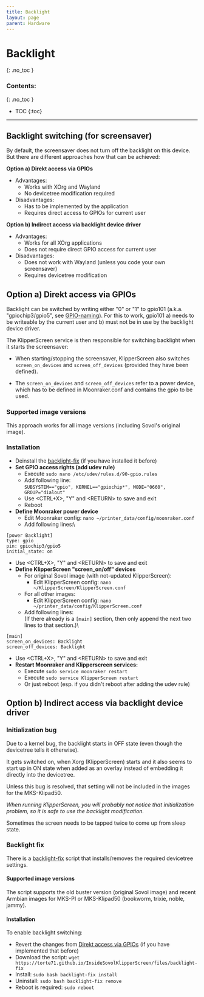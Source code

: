 ```yaml
---
title: Backlight
layout: page
parent: Hardware
---
```

# Backlight
{: .no_toc }
### Contents:
{: .no_toc }
- TOC
{:toc}
----

## Backlight switching (for screensaver)

By default, the screensaver does not turn off the backlight on this device.
But there are different approaches how that can be achieved:

**Option a) Direkt access via GPIOs**

- Advantages:
  - Works with XOrg and Wayland
  - No devicetree modification required
- Disadvantages:
  - Has to be implemented by the application
  - Requires direct access to GPIOs for current user

**Option b) Indirect access via backlight device driver**

- Advantages:
  - Works for all XOrg applications
  - Does not require direct GPIO access for current user
- Disadvantages:
  - Does not work with Wayland (unless you code your own screensaver)
  - Requires devicetree modification

## Option a) Direkt access via GPIOs

Backlight can be switched by writing either "0" or "1" to gpio101 (a.k.a. "gpiochip3/gpio5", see [GPIO-naming](gpio_naming.html)). For this to work, gpio101 a) needs to be writeable by the current user and b) must not be in use by the backlight device driver.

The KlipperScreen service is then responsible for switching backlight when it starts the screensaver:

- When starting/stopping the screensaver, KlipperScreen also switches `screen_on_devices` and `screen_off_devices` (provided they have been defined).

- The `screen_on_devices` and `screen_off_devices` refer to a power device, which has to be defined in Moonraker.conf and contains the gpio to be used.

### Supported image versions

This approach works for all image versions (including Sovol's original image).

### Installation

- Deinstall the [backlight-fix](#backlight-fix) (if you have installed it before)
- **Set GPIO access rights (add udev rule)**
  - Execute `sudo nano /etc/udev/rules.d/90-gpio.rules`
  - Add following line:\
    `SUBSYSTEM=="gpio", KERNEL=="gpiochip*", MODE="0660", GROUP="dialout"`
  - Use \<CTRL+X\>, "Y" and \<RETURN\> to save and exit
  - Reboot
- **Define Moonraker power device**
  - Edit Moonraker config: `nano ~/printer_data/config/moonraker.conf`
  - Add following lines:\
```
[power Backlight]
type: gpio
pin: gpiochip3/gpio5
initial_state: on
```
  - Use \<CTRL+X\>, "Y" and \<RETURN\> to save and exit
- **Define KlipperScreen "screen_on/off" devices**
  - For original Sovol image (with not-updated KlipperScreen):
    - Edit KlipperScreen config: `nano ~/KlipperScreen/KlipperScreen.conf`
  - For all other images:
    - Edit KlipperScreen config: `nano ~/printer_data/config/KlipperScreen.conf`
  - Add following lines:\
    (If there already is a `[main]` section, then only append the next two lines to that section.)\
```
[main]
screen_on_devices: Backlight
screen_off_devices: Backlight
```
  - Use \<CTRL+X\>, "Y" and \<RETURN\> to save and exit
- **Restart Moonraker and Klipperscreen services:**
  - Execute `sudo service moonraker restart`
  - Execute `sudo service KlipperScreen restart`
  - Or just reboot (esp. if you didn't reboot after adding the udev rule)

## Option b) Indirect access via backlight device driver

### Initialization bug

Due to a kernel bug, the backlight starts in OFF state (even though the devicetree tells it otherwise).

It gets switched on, when Xorg (KlipperScreen) starts and it also seems to start up in ON state when added as an overlay instead of embedding it directly into the devicetree.

Unless this bug is resolved, that setting will not be included in the images for the MKS-Klipad50.

*When running KlipperScreen, you will probably not notice that initialization problem, so it is safe to use the backlight modification.*

Sometimes the screen needs to be tapped twice to come up from sleep state.

### Backlight fix

There is a [backlight-fix](files/backlight-fix) script that installs/removes the required devicetree settings.

#### Supported image versions

The script supports the old buster version (original Sovol image)
and recent Armbian images for MKS-PI or MKS-Klipad50 (bookworm, trixie, noble, jammy).

#### Installation

To enable backlight switching:
- Revert the changes from [Direkt access via GPIOs](#a-direkt-access-via-gpios) (if you have implemented that before)
- Download the script: `wget https://torte71.github.io/InsideSovolKlipperScreen/files/backlight-fix`
- Install: `sudo bash backlight-fix install`
- Uninstall:  `sudo bash backlight-fix remove`
- Reboot is required: `sudo reboot`

